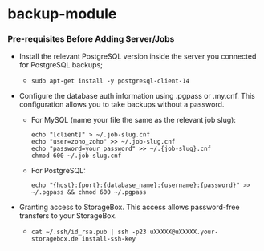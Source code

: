 # backup-module

### Pre-requisites Before Adding Server/Jobs
 - Install the relevant PostgreSQL version inside the server you connected for PostgreSQL backups;
   -     sudo apt-get install -y postgresql-client-14
 - Configure the database auth information using .pgpass or .my.cnf. This configuration allows you to take backups without a password.
   - For MySQL (name your file the same as the relevant job slug):
     
         echo "[client]" > ~/.job-slug.cnf
         echo "user=zoho_zoho" >> ~/.job-slug.cnf
         echo "password=your_password" >> ~/.{job-slug}.cnf
         chmod 600 ~/.job-slug.cnf
   
   - For PostgreSQL:
         
         echo "{host}:{port}:{database_name}:{username}:{password}" >> ~/.pgpass && chmod 600 ~/.pgpass

 - Granting access to StorageBox. This access allows password-free transfers to your StorageBox.
   -     cat ~/.ssh/id_rsa.pub | ssh -p23 uXXXXX@uXXXXX.your-storagebox.de install-ssh-key
